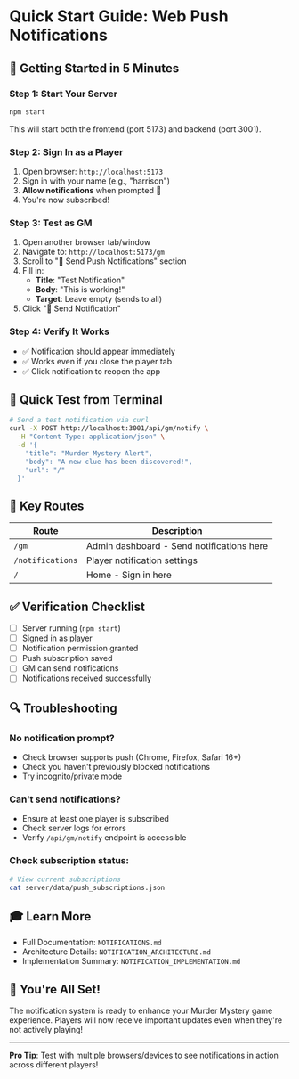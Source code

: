 # Quick Start Guide: Web Push Notifications

## 🚀 Getting Started in 5 Minutes

### Step 1: Start Your Server
```bash
npm start
```
This will start both the frontend (port 5173) and backend (port 3001).

### Step 2: Sign In as a Player
1. Open browser: `http://localhost:5173`
2. Sign in with your name (e.g., "harrison")
3. **Allow notifications** when prompted 🔔
4. You're now subscribed!

### Step 3: Test as GM
1. Open another browser tab/window
2. Navigate to: `http://localhost:5173/gm`
3. Scroll to "📢 Send Push Notifications" section
4. Fill in:
   - **Title**: "Test Notification"
   - **Body**: "This is working!"
   - **Target**: Leave empty (sends to all)
5. Click "📢 Send Notification"

### Step 4: Verify It Works
- ✅ Notification should appear immediately
- ✅ Works even if you close the player tab
- ✅ Click notification to reopen the app

## 📱 Quick Test from Terminal

```bash
# Send a test notification via curl
curl -X POST http://localhost:3001/api/gm/notify \
  -H "Content-Type: application/json" \
  -d '{
    "title": "Murder Mystery Alert",
    "body": "A new clue has been discovered!",
    "url": "/"
  }'
```

## 🎯 Key Routes

| Route | Description |
|-------|-------------|
| `/gm` | Admin dashboard - Send notifications here |
| `/notifications` | Player notification settings |
| `/` | Home - Sign in here |

## ✅ Verification Checklist

- [ ] Server running (`npm start`)
- [ ] Signed in as player
- [ ] Notification permission granted
- [ ] Push subscription saved
- [ ] GM can send notifications
- [ ] Notifications received successfully

## 🔍 Troubleshooting

### No notification prompt?
- Check browser supports push (Chrome, Firefox, Safari 16+)
- Check you haven't previously blocked notifications
- Try incognito/private mode

### Can't send notifications?
- Ensure at least one player is subscribed
- Check server logs for errors
- Verify `/api/gm/notify` endpoint is accessible

### Check subscription status:
```bash
# View current subscriptions
cat server/data/push_subscriptions.json
```

## 🎓 Learn More

- Full Documentation: `NOTIFICATIONS.md`
- Architecture Details: `NOTIFICATION_ARCHITECTURE.md`
- Implementation Summary: `NOTIFICATION_IMPLEMENTATION.md`

## 🎉 You're All Set!

The notification system is ready to enhance your Murder Mystery game experience. Players will now receive important updates even when they're not actively playing!

---

**Pro Tip**: Test with multiple browsers/devices to see notifications in action across different players!

